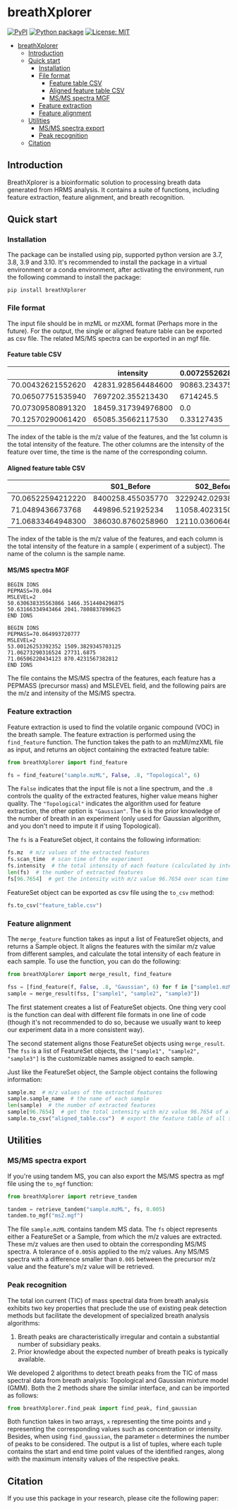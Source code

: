 # breathXplorer

[![PyPI](https://img.shields.io/pypi/pyversions/breathXplorer)](https://pypi.org/project/breathXplorer/)
[![Python package](https://github.com/wykswr/breathXplorer/actions/workflows/python-package.yml/badge.svg?branch=main)](https://github.com/wykswr/breathXplorer/actions/workflows/python-package.yml)
[![License: MIT](https://img.shields.io/badge/License-MIT-yellow.svg)](https://opensource.org/licenses/MIT)

<!-- TOC -->
* [breathXplorer](#breathxplorer)
  * [Introduction](#introduction)
  * [Quick start](#quick-start)
    * [Installation](#installation)
    * [File format](#file-format)
      * [Feature table CSV](#feature-table-csv)
      * [Aligned feature table CSV](#aligned-feature-table-csv)
      * [MS/MS spectra MGF](#msms-spectra-mgf)
    * [Feature extraction](#feature-extraction)
    * [Feature alignment](#feature-alignment)
  * [Utilities](#utilities)
    * [MS/MS spectra export](#msms-spectra-export)
    * [Peak recognition](#peak-recognition)
  * [Citation](#citation)
<!-- TOC -->

## Introduction

BreathXplorer is a bioinformatic solution to processing breath data generated from HRMS analysis. It contains a suite of functions, including
feature extraction, feature alignment, and breath recognition.

## Quick start

### Installation

The package can be installed using pip, supported python version are 3.7, 3.8, 3.9 and 3.10.
It's recommended to install the package in a virtual environment or a conda environment,
after activating the environment, run the following command to install the package:

`pip install breathXplorer`

### File format

The input file should be in mzML or mzXML format (Perhaps more in the future). For the output, 
the single or aligned feature table can be exported as csv file.
The related MS/MS spectra can be exported in an mgf file.

#### Feature table CSV

|                   | intensity          | 0.0072552628 | 0.026703197   | 0.043871898 |
|-------------------|--------------------|--------------|---------------|-------------|
| 70.00432621552620 | 42831.928564484600 | 90863.234375 | 34955.3671875 | 0.0         |
| 70.06507751535940 | 7697202.355213430  | 6714245.5    | 6476909.5     | 6479075.5   |
| 70.07309580891320 | 18459.317394976800 | 0.0          | 0.0           | 0.0         |
| 70.12570290061420 | 65085.35662117530  | 0.33127435   | 0.34847233    | 0.36571398  |

The index of the table is the m/z value of the features, and the 1st column is the total intensity of the feature.
The other columns are the intensity of the feature over time, the time is the name of the corresponding column.

#### Aligned feature table CSV

|                   | S01_Before        | S02_Before         | S03_Before         |
|-------------------|-------------------|--------------------|--------------------|
| 70.06522594212220 | 8400258.455035770 | 3229242.0293803000 | 8472742.497544320  |
| 71.0489436673768  | 449896.521925234  | 11058.402315007400 | 413906.96622934300 |
| 71.06833464948300 | 386030.8760258960 | 12110.036064627900 | 398033.1097357460  |

The index of the table is the m/z value of the features, and each column is the total intensity of the feature in a sample (
experiment of a subject). The name of the column is the sample name.

#### MS/MS spectra MGF

```
BEGIN IONS
PEPMASS=70.004
MSLEVEL=2
50.630638335563866 1466.3514404296875
50.63166334943464 2041.7808837890625
END IONS

BEGIN IONS
PEPMASS=70.064993720777
MSLEVEL=2
53.00126253392352 1509.3829345703125
71.06273290316524 27731.6875
71.06506220434123 870.4231567382812
END IONS
```

The file contains the MS/MS spectra of the features, each feature has a PEPMASS (precursor mass) and MSLEVEL field, and the following
pairs are the m/z and intensity of the MS/MS spectra.

### Feature extraction

Feature extraction is used to find the volatile organic compound (VOC) in the breath sample.
The feature extraction is performed using the `find_feature` function. The function takes the path to an mzMl/mzXML file
as input, and returns an object containing the extracted feature table:

```python
from breathXplorer import find_feature

fs = find_feature("sample.mzML", False, .8, "Topological", 6)
```

The `False` indicates that the input file is not a line spectrum, and the `.8` controls the quality of the extracted
features, higher value means higher quality. The `"Topological"` indicates the algorithm used for feature extraction,
the other option is `"Gaussian"`. The `6` is the prior knowledge of the number of breath in an experiment (only used
for Gaussian algorithm, and you don't need to impute it if using Topological).

The `fs` is a FeatureSet object, it contains the following information:

```python
fs.mz  # m/z values of the extracted features
fs.scan_time  # scan time of the experiment
fs.intensity  # the total intensity of each feature (calculated by integrating the intensity over scan time)
len(fs)  # the number of extracted features
fs[96.7654]  # get the intensity with m/z value 96.7654 over scan time
```

FeatureSet object can be exported as csv file using the `to_csv` method:

```python
fs.to_csv("feature_table.csv")
```

### Feature alignment

The `merge_feature` function takes as input a list of FeatureSet objects, and returns a Sample object. It aligns the
features with the similar m/z value from different samples, and calculate the total intensity of each feature in each
sample. To use the function, you can do the following:

```python
from breathXplorer import merge_result, find_feature

fss = [find_feature(f, False, .8, "Gaussian", 6) for f in ["sample1.mzML", "sample2.mzXML", "sample3.mzML"]]
sample = merge_result(fss, ["sample1", "sample2", "sample3"])
```

The first statement creates a list of FeatureSet objects.
One thing very cool is the function can deal with different file formats in one line of code (though it's not 
recommended to do so, because we usually want to keep our experiment data in a more consistent way).

The second statement aligns those FeatureSet objects using `merge_result`.
The `fss` is a list of FeatureSet objects, the `["sample1", "sample2", "sample3"]` is the customizable names assigned
to each sample.

Just like the FeatureSet object, the Sample object contains the following information:

```python
sample.mz  # m/z values of the extracted features
sample.sample_name  # the name of each sample
len(sample)  # the number of extracted features
sample[96.7654]  # get the total intensity with m/z value 96.7654 of all samples
sample.to_csv("aligned_table.csv")  # export the feature table of all samples as csv file
```

## Utilities

### MS/MS spectra export

If you're using tandem MS, you can also export the MS/MS spectra as mgf file using the `to_mgf` function:

```python
from breathXplorer import retrieve_tandem

tandem = retrieve_tandem("sample.mzML", fs, 0.005)
tandem.to_mgf("ms2.mgf")
```

The file `sample.mzML` contains tandem MS data. The `fs` object represents either a FeatureSet or a Sample, from which
the m/z values are extracted. These m/z values are then used to obtain the corresponding MS/MS spectra. A tolerance
of `0.005`is applied to the m/z values. Any MS/MS spectra with a difference smaller than `0.005` between the precursor 
m/z value and the feature's m/z value will be retrieved.

### Peak recognition

The total ion current (TIC) of mass spectral data from breath analysis exhibits two key properties that preclude the use
of existing peak detection methods but facilitate the development of specialized breath analysis algorithms:

1. Breath peaks are characteristically irregular and contain a substantial number of subsidiary peaks.
2. Prior knowledge about the expected number of breath peaks is typically available.

We developed 2 algorithms to detect breath peaks from the TIC of mass spectral data from breath analysis: Topological
and
Gaussian mixture model (GMM). Both the 2 methods share the similar interface, and can be imported as follows:

```python
from breathXplorer.find_peak import find_peak, find_gaussian
```

Both function takes in two arrays, `x` representing the time points and `y` representing the corresponding values such as
concentration or intensity. Besides, when using `find_gaussian`, the parameter `n` determines the number of peaks to be considered. The output is a list of
tuples, where each tuple contains the start and end time point values of the identified ranges, along with the maximum
intensity values of the respective peaks.

## Citation

If you use this package in your research, please cite the following paper:

